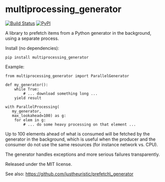 multiprocessing\_generator
==========================

[![Build
Status](https://travis-ci.org/wetneb/multiprocessing_generator.svg?branch=master)](https://travis-ci.org/wetneb/multiprocessing\_generator)
[![PyPI](https://img.shields.io/pypi/v/multiprocessing_generator.svg)](https://pypi.python.org/pypi/multiprocessing\_generator)

A library to prefetch items from a Python generator in the background,
using a separate process.

Install (no dependencies):

    pip install multiprocessing_generator

Example:

    from multiprocessing_generator import ParallelGenerator

    def my_generator():
        while True:
            # ... download something long ...
	    yield result

    with ParallelProcessing(
	   my_generator,
	   max_lookahead=100) as g:
        for elem in g:
            # ... do some heavy processing on that element ...
	    

Up to 100 elements ahead of what is consumed will be fetched by the generator
in the background, which is useful when the producer and the consumer do
not use the same resources (for instance network vs. CPU).

The generator handles exceptions and more serious failures transparently.

Released under the MIT license.

See also: https://github.com/justheuristic/prefetch\_generator

